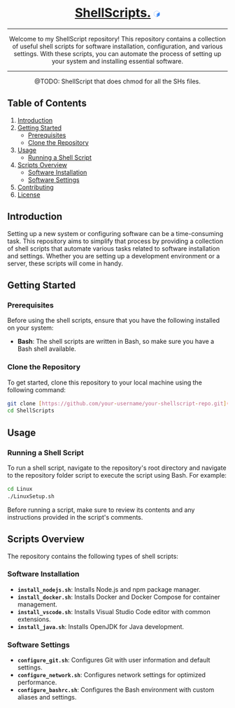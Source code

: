 <div align="center">
  
# [ShellScripts.](https://github.com/BrenoFariasdaSilva/ShellScripts) <img src="https://github.com/BrenoFariasdaSilva/ShellScripts/blob/main/.assets/Bash.svg"  width="3%" height="3%">

</div>

<div align="center">
  
---

Welcome to my ShellScript repository! This repository contains a collection of useful shell scripts for software installation, configuration, and various settings. With these scripts, you can automate the process of setting up your system and installing essential software.

---

@TODO: ShellScript that does chmod for all the SHs files.

</div>

## Table of Contents

1. [Introduction](#introduction)
2. [Getting Started](#getting-started)
    - [Prerequisites](#prerequisites)
    - [Clone the Repository](#clone-the-repository)
3. [Usage](#usage)
    - [Running a Shell Script](#running-a-shell-script)
4. [Scripts Overview](#scripts-overview)
    - [Software Installation](#software-installation)
    - [Software Settings](#software-settings)
5. [Contributing](#contributing)
6. [License](#license)

## Introduction

Setting up a new system or configuring software can be a time-consuming task. This repository aims to simplify that process by providing a collection of shell scripts that automate various tasks related to software installation and settings. Whether you are setting up a development environment or a server, these scripts will come in handy.

## Getting Started

### Prerequisites

Before using the shell scripts, ensure that you have the following installed on your system:

- **Bash**: The shell scripts are written in Bash, so make sure you have a Bash shell available.

### Clone the Repository

To get started, clone this repository to your local machine using the following command:

```bash
git clone [https://github.com/your-username/your-shellscript-repo.git](https://github.com/BrenoFariasdaSilva/ShellScripts.git)
cd ShellScripts
```  

## Usage

### Running a Shell Script

To run a shell script, navigate to the repository's root directory and navigate to the repository folder script to execute the script using Bash. For example:

```bash
cd Linux
./LinuxSetup.sh
```
Before running a script, make sure to review its contents and any instructions provided in the script's comments.

## Scripts Overview

The repository contains the following types of shell scripts:

### Software Installation

- **`install_nodejs.sh`**: Installs Node.js and npm package manager.
- **`install_docker.sh`**: Installs Docker and Docker Compose for container management.
- **`install_vscode.sh`**: Installs Visual Studio Code editor with common extensions.
- **`install_java.sh`**: Installs OpenJDK for Java development.

### Software Settings

- **`configure_git.sh`**: Configures Git with user information and default settings.
- **`configure_network.sh`**: Configures network settings for optimized performance.
- **`configure_bashrc.sh`**: Configures the Bash environment with custom aliases and settings.
